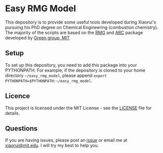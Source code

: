 # Easy RMG Model

This depository is to provide some useful tools developed during Xiaorui's pursuing his PhD degree on Chemical Engineering (combustion chemistry). The majority of the scripts are based on the [RMG](https://github.com/ReactionMechanismGenerator/RMG-Py) and [ARC](https://github.com/ReactionMechanismGenerator/ARC) package developed by [Green group, MIT](http://greengroup.mit.edu/)

## Setup

To set up this depository, you need to add this package into your PYTHONPATH. For example, if the depository is cloned to your home directory `~/easy_rmg_model`, please append `export PYTHONPATH=$PYTHONPATH:~/easy_rmg_model`.

## Licence

This project is licensed under the MIT License - see the [LICENSE](https://github.com/xiaoruiDong/easy_rmg_model/blob/master/LICENSE.md) file for details.

## Questions

If you are having issues, please post an [issue](https://github.com/xiaoruiDong/easy_rmg_model/issues/new/choose) or email me at [xiaorui@mit.edu](mailto:xiaorui@mit.edu). I will try my best to help you.

